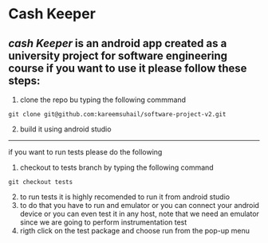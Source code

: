 # Cash Keeper
*cash Keeper* is an android app created as a university project for software engineering course 
if you want to use it please follow these steps:
---
1. clone the repo bu typing the following commmand 
```
git clone git@github.com:kareemsuhail/software-project-v2.git
```
2. build it using android studio 
--- 
if you want to run tests please do the following 
1. checkout to tests branch by typing the following command
```
git checkout tests
```
2. to run tests it is highly recomended to run it from android studio
3. to do that you have to run and emulator or you can connect your android device 
or you can even test it in any host, note that we need an emulator since we are 
going to perform instrumentation test 
4. rigth click on the test package and choose run from the pop-up menu 


